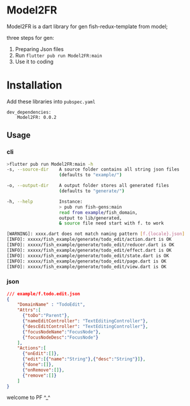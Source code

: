 # Model2FR

Model2FR is a dart library for gen fish-redux-template from model;

three steps for gen:
1. Preparing Json files
2. Run `flutter pub run Model2FR:main`
3. Use it to coding

# Installation
Add these libraries into `pubspec.yaml`
```
dev_dependencies:
    Model2FR: 0.0.2
```
## Usage

### cli
```bash
>flutter pub run Model2FR:main -h
-s, --source-dir    A source folder contains all string json files
                    (defaults to "example/")

-o, --output-dir    A output folder stores all generated files
                    (defaults to "generate/")

-h, --help          Instance:
                    > pub run fish-gens:main
                    read from example/fish_domain,
                    output to lib/generated,
                    & source file need start with f. to work
```

```bash
[WARNING]: xxxx.dart does not match naming pattern [f.{locale}.json]
[INFO]: xxxxx/fish_example/generate/todo_edit/action.dart is OK
[INFO]: xxxxx/fish_example/generate/todo_edit/reducer.dart is OK
[INFO]: xxxxx/fish_example/generate/todo_edit/effect.dart is OK
[INFO]: xxxxx/fish_example/generate/todo_edit/state.dart is OK
[INFO]: xxxxx/fish_example/generate/todo_edit/page.dart is OK
[INFO]: xxxxx/fish_example/generate/todo_edit/view.dart is OK
```
### json
```json
/// example/f.todo.edit.json
{
    "DomainName" : "TodoEdit",
    "Attrs":[
      {"toDo":"Parent"},
      {"nameEditController": "TextEditingController"},
      {"descEditController": "TextEditingController"},
      {"focusNodeName":"FocusNode"},
      {"focusNodeDesc":"FocusNode"}
    ],
    "Actions":[
      {"onEdit":[]},
      {"edit":[{"name":"String"},{"desc":"String"}]},
      {"done":[]},
      {"onRemove":[]},
      {"remove":[]}
    ]
}
```

welcome to PF ^_^